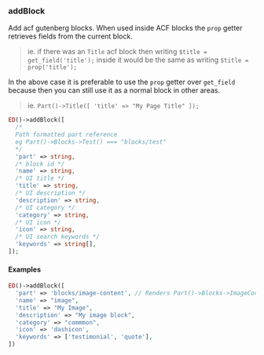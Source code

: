 ### **addBlock**

Add acf gutenberg blocks. When used inside ACF blocks the `prop` getter retrieves fields from the current block.

> ie. if there was an `Title` acf block then writing `$title = get_field('title');` inside it would be the same as writing `$title = prop('title');`

In the above case it is preferable to use the `prop` getter over `get_field` because then you can still use it as a normal block in other areas.

> ie. `Part()->Title([ 'title' => "My Page Title" ]);`

```php
ED()->addBlock([
  /*
  Path formatted part reference
  eg Part()->Blocks->Test() === "blocks/test"
  */
  'part' => string,
  /* block id */
  'name' => string,
  /* UI title */
  'title' => string,
  /* UI description */
  'description' => string,
  /* UI category */
  'category' => string,
  /* UI icon */
  'icon' => string,
  /* UI search keywords */
  'keywords' => string[],
]);
```

#### **Examples**

```php
ED()->addBlock([
  'part' => 'blocks/image-content', // Renders Part()->Blocks->ImageContent()
  'name' => "image",
  'title' => "My Image",
  'description' => "My image block",
  'category' => "commmon",
  'icon' => 'dashicon',
  'keywords' => ['testimonial', 'quote'],
])
```
